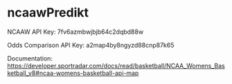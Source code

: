 # ncaawPredikt

NCAAW API Key: 7fv6azmbwjbjb64c2dqbd88w

Odds Comparison API Key: a2map4by8ngyzd88cnp87k65

Documentation: https://developer.sportradar.com/docs/read/basketball/NCAA_Womens_Basketball_v8#ncaa-womens-basketball-api-map

